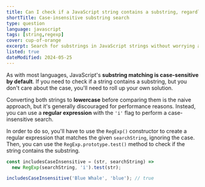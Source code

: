 ```yaml
---
title: Can I check if a JavaScript string contains a substring, regardless of case?
shortTitle: Case-insensitive substring search
type: question
language: javascript
tags: [string,regexp]
cover: cup-of-orange
excerpt: Search for substrings in JavaScript strings without worrying about case sensitivity.
listed: true
dateModified: 2024-05-25
---
```


As with most languages, JavaScript's **substring matching is case-sensitive by default**. If you need to check if a string contains a substring, but you don't care about the case, you'll need to roll up your own solution.

Converting both strings to **lowercase** before comparing them is the naive approach, but it's generally discouraged for performance reasons. Instead, you can use a **regular expression** with the `'i'` flag to perform a case-insensitive search.

In order to do so, you'll have to use the `RegExp()` constructor to create a regular expression that matches the given `searchString`, ignoring the case. Then, you can use the `RegExp.prototype.test()` method to check if the string contains the substring.

```js
const includesCaseInsensitive = (str, searchString) =>
  new RegExp(searchString, 'i').test(str);

includesCaseInsensitive('Blue Whale', 'blue'); // true
```
